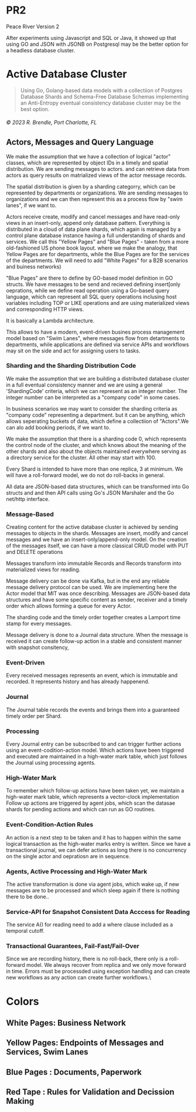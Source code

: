 # PR2

Peace River Version 2

After experiments using Javascript and SQL or Java, it showed up that using GO and JSON with JSONB on Postgresql may be the better option for a headless database cluster. 

# Active Database Cluster

> Using Go, Golang-based data models with a collectiion of Postgres Database Shards and Schema-Free Database Schemas implementing an Anti-Entropy eventual consistency database cluster may be the best option.

###### &copy; 2023 R. Brendle, Port Charlotte, FL
  
## Actors, Messages and Query Language
We make the assumption that we have a collection of logical "actor" classes, which are represented by object IDs in a timely and spatial distribution. We are sending messages to actors. and can retrieve data from actors as query results on matrialized views of the actor message records.

The spatial distribution is given by a sharding categorry, which can be represented by departments or organizations. We are sending messages to organizations and we can then represent this as a process flow by "swim lanes", if we want to.

Actors receive create, modify and cancel messages and have read-only views in an insert-only, append only database pattern. Everything is distributed in a cloud of data plane shards, which again is managed by a control plane database instance having a full understanding of shards and services. We call this "Yellow Pages" and "Blue Pages" - taken from a more old-fashioned US phone book layout. where we make the analogy, that Yellow Pages are for departments, while the Blue Pages are for the services of the departments. We will need to add "White Pages" for a B2B scenarios and buiness networks)

"Blue Pages" are there to define by GO-based model definition in GO structs. We have messages to be send and recieved defining insert[only oeprations, while we define read operation using a Go-based query language, which can represent all SQL query operations inclusing host variables including TOP or LIKE operations and are using materialized views and corresponding HTTP views.

It is basically a Lambda architecture.

This allows to have a modern, event-driven busines process management model based on "Swim Lanes", where messages flow from detartments to departments, while applications are defined via service APIs and workflows may sit on the side and act for assigning users to tasks.

### Sharding and the Sharding Distribution Code
We make the assumption that we are building a distributed database cluster in a full eventual consistency manner and we are using a general 'ShardingCode' criteria, which we can represent as an integer number. The integer number can be interpreted as a "company code" in some cases.

In business scenarios we may want to consider the sharding criteria as "company code" representing a department. but it can be anything, which allows seperating buckets of data, which define a collectiion of "Actors".We can alo add booking periods, if we want to.

We make the assumption that there is a sharding code 0, which represents the control node of the cluster, and which knows about the meaning of the other shards and also about the objects maintained everywhere serving as a directory service for the cluster. All other may start with 100.

Every Shard is intended to have more than one replica, 3 at minimum. We will have a roll-forward model, we do not do roll-backs in general.

All data are JSON-based data structures, which can be transformed into Go structs and and then API calls using Go's JSON Marshaler and the Go net/http interface. 

### Message-Based

Creating content for the active database cluster is achieved by sending messages to objects in the shards. Messages are insert, modify and cancel messages and we have an insert-only/append-only model. On the creation of the messages itself, we can have a more classical CRUD model with PUT and DELETE operations

Messages transform into immutable Records and Records transform into materialized views for reading. 

Message delivery can be done via Kafka, but in the end any reliable message delivery protocol can be used.  We are implementing here the Actor model that MIT was once describing. Messages are JSON-based data structures and have some specific content as sender, receiver and a timely order which allows forming a queue for every Actor.

The sharding code and the timely order together creates a Lamport time stamp for every messages.

Message delivery is done to a Journal data structure. When the message is received it can create follow-up action in a stable and consistent manner with snapshot consitency,


### Event-Driven

Every received messages represents an event, which is immutable and recorded. It represents history and has already happenend.

### Journal

The Journal table records the events and brings them into a guaranteed timely order per Shard. 

### Processing
Every Journal entry can be subscribed to and can trigger further actions using an event-codition-action model. Which actions have been triggered and executed  are maintained in a high-water mark table, which just follows the Journal using processing agents.

### High-Water Mark
To remember which follow-up actions have been taken yet, we maintain a high-water mark table, which represents a vector-clock implementation  Follow up actions are triggered by agent jobs, which scan the datasae shards for pending actions and which can run as GO routines.

### Event-Condition-Action Rules

An action is a next step to be taken and it has to happen within the same logical transaction as the high-water marks entry is written. Since we have a transactional journal, we can defer actions as long there is no concurrency on the single actor and oepratiosn are in sequence.

### Agents, Active Processing and High-Water Mark
The active transformation is done via agent jobs, which wake up, if new messages are to be processed and which sleep again if there is nothing there to be done..

### Service-API for Snapshot Consistent Data Acccess for Reading
The service A{I for reading need to add a where clause included as a temporal cutoff.

### Transactional Guarantees, Fail-Fast/Fail-Over
Since we are recording history, there is no roll-back, there only is a roll-forward model. We always recover from replica and we only move forward in time.
Errors must be processded using exception handling and can create new workflows as any action can create further workflows.\

# Colors
## White Pages: Business Network
## Yellow Pages: Endpoints of Messages and Services, Swim Lanes
## Blue Pages : Documents, Paperwork
## Red Tape : Rules for Validation and Decission Making

> 

